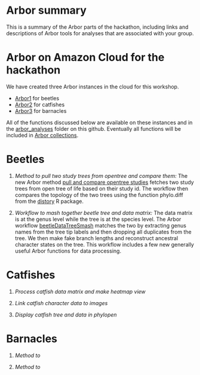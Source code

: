 # Arbor summary

This is a summary of the Arbor parts of the hackathon, including links and descriptions of Arbor tools
for analyses that are associated with your group.

# Arbor on Amazon Cloud for the hackathon

We have created three Arbor instances in the cloud for this workshop.

- [Arbor1](arbor1.arborworkflows.com) for beetles
- [Arbor2](arbor2.arborworkflows.com) for catfishes
- [Arbor3](arbor3.arborworkflows.com) for barnacles

All of the functions discussed below are available on these instances and in the [arbor_analyses](https://github.com/OpenTreeOfLife/clade-workshops/tree/master/arbor_analyses/) folder on this github.
Eventually all functions will be included in [Arbor collections]().

# Beetles

1. *Method to pull two study trees from opentree and compare them:* The new Arbor method [pull and compare opentree studies](https://github.com/OpenTreeOfLife/clade-workshops/blob/master/arbor_analyses/phytophaga/pull%20and%20compare%20opentree%20studies.json) fetches two study trees from open tree of life based on their study id. The workflow then compares the topology of the two trees using the function phylo.diff from the [distory](https://cran.r-project.org/web/packages/distory/index.html) R package.

2. *Workflow to mash together beetle tree and data matrix:* The data matrix is at the genus level while the tree is at the species level. The Arbor workflow [beetleDataTreeSmash](https://github.com/OpenTreeOfLife/clade-workshops/blob/master/arbor_analyses/phytophaga/beetleDataTreeSmash.json) matches the two by extracting genus names from the tree tip labels and then dropping all duplicates from the tree. We then make fake branch lengths and reconstruct ancestral character states on the tree. This workflow includes a few new generally useful Arbor functions for data processing.

# Catfishes

1. *Process catfish data matrix and make heatmap view*

2. *Link catfish character data to images*

3. *Display catfish tree and data in phylopen*

# Barnacles

1. *Method to*

2. *Method to*
